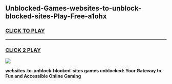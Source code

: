 
## Unblocked-Games-websites-to-unblock-blocked-sites-Play-Free-a1ohx
<h3>
<a href="https://premium76.site?title=websites-to-unblock-blocked-sites&ref=10A">CLICK TO PLAY</a></h3>
<hr>

<h3>
<a href="https://premium76.site?title=websites-to-unblock-blocked-sites&ref=10A">CLICK 2 PLAY</a>
  
</h3>

<a href="https://premium76.site?title=websites-to-unblock-blocked-sites&ref=10A"><img src="https://clearcache.store/games.png"></a>


**websites-to-unblock-blocked-sites games unblocked: Your Gateway to Fun and Accessible Online Gaming**
